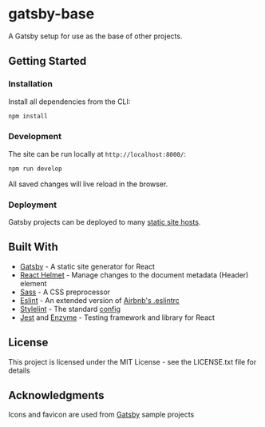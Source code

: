 # gatsby-base
A Gatsby setup for use as the base of other projects.

## Getting Started

### Installation

Install all dependencies from the CLI:
```sh
npm install
```

### Development

The site can be run locally at `http://localhost:8000/`:
```sh
npm run develop
```
All saved changes will live reload in the browser.

### Deployment

Gatsby projects can be deployed to many [static site hosts](https://www.gatsbyjs.org/docs/deploy-gatsby/).

## Built With

- [Gatsby](https://www.gatsbyjs.org) - A static site generator for React
- [React Helmet](https://github.com/nfl/react-helmet) - Manage changes to the document metadata (Header) element
- [Sass](https://sass-lang.com) - A CSS preprocessor
- [Eslint](https://eslint.org/) - An extended version of [Airbnb's .eslintrc](https://www.npmjs.com/package/eslint-config-airbnb)
- [Stylelint](https://stylelint.io/) - The standard [config](https://github.com/stylelint/stylelint-config-standard)
- [Jest](https://jestjs.io/) and [Enzyme](http://airbnb.io/enzyme/) - Testing framework and library for React

## License

This project is licensed under the MIT License - see the LICENSE.txt file for details

## Acknowledgments

Icons and favicon are used from [Gatsby](https://github.com/gatsbyjs/gatsby) sample projects
